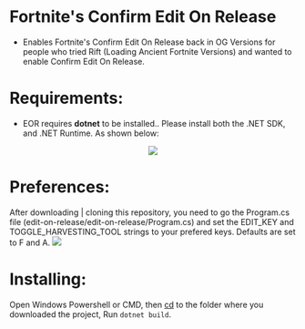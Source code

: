 # Fortnite's Confirm Edit On Release
+ Enables Fortnite's Confirm Edit On Release back in OG Versions for people who tried Rift (Loading Ancient Fortnite Versions) and wanted to enable Confirm Edit On Release.


# Requirements: 
+ EOR requires **dotnet** to be installed.. Please install both the .NET SDK, and .NET Runtime. As shown below:

<center>
<img src="https://i.snipboard.io/oJwFZA.jpg" />
</center>

# Preferences:
After downloading | cloning this repository, you need to go the Program.cs file (edit-on-release/edit-on-release/Program.cs) and set the EDIT_KEY and TOGGLE_HARVESTING_TOOL strings to your prefered keys. Defaults are set to F and A.
![](https://i.snipboard.io/6CgJ8f.jpg)


# Installing: 
Open Windows Powershell or CMD, then [cd](https://www.google.com/url?sa=t&rct=j&q=&esrc=s&source=web&cd=&cad=rja&uact=8&ved=2ahUKEwjRiuy_wYL5AhVaiP0HHWmSAB0QFnoECAQQAw&url=https%3A%2F%2Flinuxize.com%2Fpost%2Flinux-cd-command%2F&usg=AOvVaw2iUNYU5u3oQ5qwzU58IS4q) to the folder where you downloaded the project, Run ``dotnet build``.
